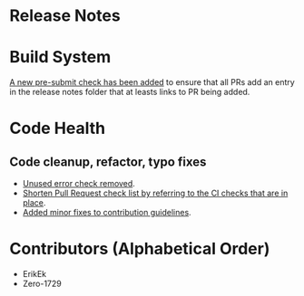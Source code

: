 # Release Notes

# Build System

[A new pre-submit check has been
added](https://github.com/lightningnetwork/lnd/pull/5520) to ensure that all
PRs add an entry in the release notes folder that at leasts links to PR being
added.

# Code Health

## Code cleanup, refactor, typo fixes

* [Unused error check 
  removed](https://github.com/lightningnetwork/lnd/pull/5537).
* [Shorten Pull Request check list by referring to the CI checks that are 
  in place](https://github.com/lightningnetwork/lnd/pull/5545).
* [Added minor fixes to contribution guidelines](https://github.com/lightningnetwork/lnd/pull/5503).

# Contributors (Alphabetical Order)
* ErikEk
* Zero-1729
